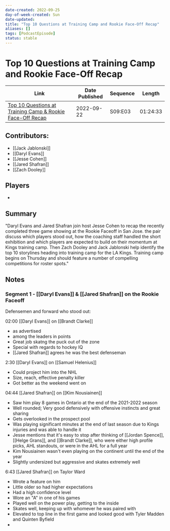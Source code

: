 ```yaml
---
date-created: 2022-09-25
day-of-week-created: Sun
date-updated: 
title: "Top 10 Questions at Training Camp and Rookie Face-Off Recap"
aliases: []
tags: [PodcastEpisode]
status: stable
---
```


# Top 10 Questions at Training Camp and Rookie Face-Off Recap

| Link | Date Published | Sequence | Length|
|---|---|---|---|
| [Top 10 Questions at Training Camp & Rookie Face-Off Recap](https://all-the-kings-men.simplecast.com/episodes/top-10-questions-at-training-camp-rookie-faceoff-recap-yySg7qQ5)  | 2022-09-22 | S09:E03 | 01:24:33 |

## Contributors:
- [[Jack Jablonski]]
- [[Daryl Evans]]
- [[Jesse Cohen]]
- [[Jared Shafran]]
- [[Zach Dooley]]


## Players
- 

## Summary
"Daryl Evans and Jared Shafran join host Jesse Cohen to recap the recently completed three game showing at the Rookie Faceoff in San Jose. the pair discuss which players stood out, how the coaching staff handled the short exhibition and which players are expected to build on their momentum at Kings training camp. Then Zach Dooley and Jack Jablonski help identify the top 10 storylines heading into training camp for the LA Kings. Training camp begins on Thursday and should feature a number of compelling competitions for roster spots."

## Notes


### Segment 1 - [[Daryl Evans]] & [[Jared Shafran]] on the Rookie Faceoff
Defensemen and forward who stood out:
 
02:00 [[Daryl Evans]] on [[Brandt Clarke]] 
 - as advertised
 - among the leaders in points
 - Great job skatng the puck out of the zone
 - Special with regards to hockey IQ
 - [[Jared Shafran]] agrees he was the best defenseman

2:30 [[Daryl Evans]] on [[Samuel Helenius]]
- Could project him into the NHL
- Size, reach, effective penalty killer
- Got better as the weekend went on

04:44 [[Jared Shafran]] on [[Kim Nousiainen]]
- Saw him play 8 games in Ontario at the end of the 2021-2022 season
- Well rounded; Very good defensively with offensive instincts and great sharing
- Gets overlooked in the prospect pool
- Was playing significant minutes at the end of last season due to Kings injuries and was able to handle it
- Jesse mentions that it's easy to stop after thinking of [[Jordan Spence]], [[Helge Grans]], and [[Brandt Clarke]], who were either high profile picks, AHL standouts, or were in the AHL for a full year
- Kim Nousiainen wasn't even playing on the continent until the end of the year
- Slightly undersized but aggressive and skates extremely well

6:43 [[Jared Shafran]] on Taylor Ward
- Wrote a feature on him
- Little older so had higher expectations
- Had a high confidence level
- Wore an "A" in one of his games
- Played well on the power play, getting to the inside
- Skates well, keeping up with whomever he was paired with
- Elevated to top line in the first game and looked good with Tyler Madden and Quinten Byfield
- 



